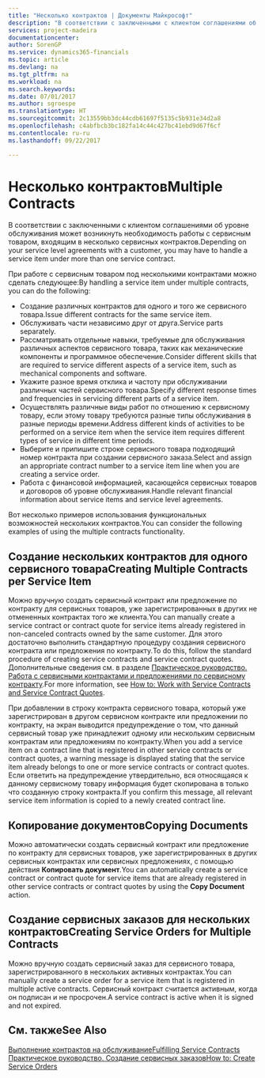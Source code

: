 ```yaml
---
title: "Несколько контрактов | Документы Майкрософт"
description: "В соответствии с заключенными с клиентом соглашениями об уровне обслуживания может возникнуть необходимость работы с сервисным товаром, входящим в несколько сервисных контрактов."
services: project-madeira
documentationcenter: 
author: SorenGP
ms.service: dynamics365-financials
ms.topic: article
ms.devlang: na
ms.tgt_pltfrm: na
ms.workload: na
ms.search.keywords: 
ms.date: 07/01/2017
ms.author: sgroespe
ms.translationtype: HT
ms.sourcegitcommit: 2c13559bb3dc44cdb61697f5135c5b931e34d2a8
ms.openlocfilehash: c4abfbcb3bc182fa14c44c427bc41ebd9d67f6cf
ms.contentlocale: ru-ru
ms.lasthandoff: 09/22/2017

---
```

# <a name="multiple-contracts"></a><span data-ttu-id="b181d-103">Несколько контрактов</span><span class="sxs-lookup"><span data-stu-id="b181d-103">Multiple Contracts</span></span>
<span data-ttu-id="b181d-104">В соответствии с заключенными с клиентом соглашениями об уровне обслуживания может возникнуть необходимость работы с сервисным товаром, входящим в несколько сервисных контрактов.</span><span class="sxs-lookup"><span data-stu-id="b181d-104">Depending on your service level agreements with a customer, you may have to handle a service item under more than one service contract.</span></span>  
  
<span data-ttu-id="b181d-105">При работе с сервисным товаром под несколькими контрактами можно сделать следующее:</span><span class="sxs-lookup"><span data-stu-id="b181d-105">By handling a service item under multiple contracts, you can do the following:</span></span>  
  
* <span data-ttu-id="b181d-106">Создание различных контрактов для одного и того же сервисного товара.</span><span class="sxs-lookup"><span data-stu-id="b181d-106">Issue different contracts for the same service item.</span></span>  
* <span data-ttu-id="b181d-107">Обслуживать части независимо друг от друга.</span><span class="sxs-lookup"><span data-stu-id="b181d-107">Service parts separately.</span></span>  
* <span data-ttu-id="b181d-108">Рассматривать отдельные навыки, требуемые для обслуживания различных аспектов сервисного товара, таких как механические компоненты и программное обеспечение.</span><span class="sxs-lookup"><span data-stu-id="b181d-108">Consider different skills that are required to service different aspects of a service item, such as mechanical components and software.</span></span>  
* <span data-ttu-id="b181d-109">Укажите разное время отклика и частоту при обслуживании различных частей сервисного товара.</span><span class="sxs-lookup"><span data-stu-id="b181d-109">Specify different response times and frequencies in servicing different parts of a service item.</span></span>  
* <span data-ttu-id="b181d-110">Осуществлять различные виды работ по отношению к сервисному товару, если этому товару требуются разные типы обслуживания в разные периоды времени.</span><span class="sxs-lookup"><span data-stu-id="b181d-110">Address different kinds of activities to be performed on a service item when the service item requires different types of service in different time periods.</span></span>  
* <span data-ttu-id="b181d-111">Выберите и припишите строке сервисного товара подходящий номер контракта при создании сервисного заказа.</span><span class="sxs-lookup"><span data-stu-id="b181d-111">Select and assign an appropriate contract number to a service item line when you are creating a service order.</span></span>  
* <span data-ttu-id="b181d-112">Работа с финансовой информацией, касающейся сервисных товаров и договоров об уровне обслуживания.</span><span class="sxs-lookup"><span data-stu-id="b181d-112">Handle relevant financial information about service items and service level agreements.</span></span>  
  
<span data-ttu-id="b181d-113">Вот несколько примеров использования функциональных возможностей нескольких контрактов.</span><span class="sxs-lookup"><span data-stu-id="b181d-113">You can consider the following examples of using the multiple contracts functionality.</span></span>  
  
## <a name="creating-multiple-contracts-per-service-item"></a><span data-ttu-id="b181d-114">Создание нескольких контрактов для одного сервисного товара</span><span class="sxs-lookup"><span data-stu-id="b181d-114">Creating Multiple Contracts per Service Item</span></span>  
<span data-ttu-id="b181d-115">Можно вручную создать сервисный контракт или предложение по контракту для сервисных товаров, уже зарегистрированных в других не отмененных контрактах того же клиента.</span><span class="sxs-lookup"><span data-stu-id="b181d-115">You can manually create a service contract or contract quote for service items already registered in non-canceled contracts owned by the same customer.</span></span> <span data-ttu-id="b181d-116">Для этого достаточно выполнить стандартную процедуру создания сервисного контракта или предложения по контракту.</span><span class="sxs-lookup"><span data-stu-id="b181d-116">To do this, follow the standard procedure of creating service contracts and service contract quotes.</span></span> <span data-ttu-id="b181d-117">Дополнительные сведения см. в разделе [Практическое руководство. Работа с сервисными контрактами и предложениями по сервисному контракту](service-how-to-create-service-contracts-and-service-contract-quotes.md).</span><span class="sxs-lookup"><span data-stu-id="b181d-117">For more information, see [How to: Work with Service Contracts and Service Contract Quotes](service-how-to-create-service-contracts-and-service-contract-quotes.md).</span></span>  
  
<span data-ttu-id="b181d-118">При добавлении в строку контракта сервисного товара, который уже зарегистрирован в другом сервисном контракте или предложении по контракту, на экран выводится предупреждение о том, что данный сервисный товар уже принадлежит одному или нескольким сервисным контрактам или предложениям по контракту.</span><span class="sxs-lookup"><span data-stu-id="b181d-118">When you add a service item on a contract line that is registered in other service contracts or contract quotes, a warning message is displayed stating that the service item already belongs to one or more service contracts or contract quotes.</span></span> <span data-ttu-id="b181d-119">Если ответить на предупреждение утвердительно, вся относящаяся к данному сервисному товару информация будет скопирована в только что созданную строку контракта.</span><span class="sxs-lookup"><span data-stu-id="b181d-119">If you confirm this message, all relevant service item information is copied to a newly created contract line.</span></span>  
  
## <a name="copying-documents"></a><span data-ttu-id="b181d-120">Копирование документов</span><span class="sxs-lookup"><span data-stu-id="b181d-120">Copying Documents</span></span>  
<span data-ttu-id="b181d-121">Можно автоматически создать сервисный контракт или предложение по контракту для сервисных товаров, уже зарегистрированных в других сервисных контрактах или сервисных предложениях, с помощью действия **Копировать документ**.</span><span class="sxs-lookup"><span data-stu-id="b181d-121">You can automatically create a service contract or contract quote for service items that are already registered in other service contracts or contract quotes by using the **Copy Document** action.</span></span>  
  
## <a name="creating-service-orders-for-multiple-contracts"></a><span data-ttu-id="b181d-122">Создание сервисных заказов для нескольких контрактов</span><span class="sxs-lookup"><span data-stu-id="b181d-122">Creating Service Orders for Multiple Contracts</span></span>  
<span data-ttu-id="b181d-123">Можно вручную создать сервисный заказ для сервисного товара, зарегистрированного в нескольких активных контрактах.</span><span class="sxs-lookup"><span data-stu-id="b181d-123">You can manually create a service order for a service item that is registered in multiple active contracts.</span></span> <span data-ttu-id="b181d-124">Сервисный контракт считается активным, когда он подписан и не просрочен.</span><span class="sxs-lookup"><span data-stu-id="b181d-124">A service contract is active when it is signed and not expired.</span></span>  
  
## <a name="see-also"></a><span data-ttu-id="b181d-125">См. также</span><span class="sxs-lookup"><span data-stu-id="b181d-125">See Also</span></span>  
[<span data-ttu-id="b181d-126">Выполнение контрактов на обслуживание</span><span class="sxs-lookup"><span data-stu-id="b181d-126">Fulfilling Service Contracts</span></span>](service-fulfill-service-contracts.md)  
[<span data-ttu-id="b181d-127">Практическое руководство. Создание сервисных заказов</span><span class="sxs-lookup"><span data-stu-id="b181d-127">How to: Create Service Orders</span></span>](service-how-to-create-service-orders.md)  

